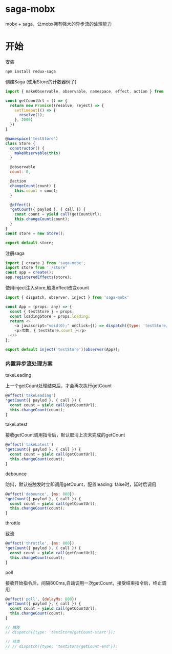 # saga-mobx
mobx + saga，让mobx拥有强大的异步流的处理能力

# 开始

安装

```
npm install redux-saga
```

创建Saga (使用Store的计数器例子)
```javascript
import { makeObservable, observable, namespace, effect, action } from 'saga-mobx'

const getCountUrl = () => {
  return new Promise((resolve, reject) => {
    setTimeout(() => {
      resolve(1);
    }, 2000)
  })
}

@namespace('testStore')
class Store {
  constructor() {
    makeObservable(this)
  }

  @observable
  count: 0,

  @action
  changeCount(count) {
    this.count = count;
  }

  @effect()
  *getCount({ paylod }, { call }) {
    const count = yield call(getCountUrl);
    this.changeCount(count);
  }
}
const store = new Store();

export default store;
```

注册saga
```javascript
import { create } from 'saga-mobx';
import store from './store'
const app = create();
app.registeredEffects(store);
```

使用inject注入store,触发effect改变count
```javascript
import { dispatch, observer, inject } from 'saga-mobx'

const App = (props: any) => {
  const { testStore } = props;
  const loadingStore = props.loading;
  return <>
    <a javascript="void(0);" onClick={() => dispatch({type: 'testStore/test'})}>获取次数</a>
    <p>次数, { testStore.count }</p>
  </>
};

export default inject('testStore')(observer(App));
```

### 内置异步流处理方案

takeLeading

上一个getCount处理结束后，才会再次执行getCount
```javascript
@effect('takeLeading')
*getCount({ paylod }, { call }) {
  const count = yield call(getCountUrl);
  this.changeCount(count);
}
```

takeLatest

接收getCount调用指令后，默认取消上次未完成的getCount
```javascript
@effect('takeLatest')
*getCount({ paylod }, { call }) {
  const count = yield call(getCountUrl);
  this.changeCount(count);
}
```

debounce

防抖，默认被触发时立即调用getCount，配置leading: false时，延时后调用
```javascript
@effect('debounce', {ms: 800})
*getCount({ paylod }, { call }) {
  const count = yield call(getCountUrl);
  this.changeCount(count);
}
```

throttle

截流
```javascript
@effect('throttle', {ms: 800})
*getCount({ paylod }, { call }) {
  const count = yield call(getCountUrl);
  this.changeCount(count);
}
```

poll

接收开始指令后，间隔800ms,自动调用一次getCount，接受结束指令后，终止调用
```javascript
@effect('poll', {delayMs: 800})
*getCount({ paylod }, { call }) {
  const count = yield call(getCountUrl);
  this.changeCount(count);
}

// 触发
// dispatch({type: 'testStore/getCount-start'});

// 结束
// // dispatch({type: 'testStore/getCount-end'});
```
